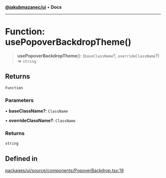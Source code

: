 [**@jakubmazanec/ui**](../README.md) • **Docs**

---

# Function: usePopoverBackdropTheme()

> **usePopoverBackdropTheme**(): (`baseClassName`?, `overrideClassName`?) => `string`

## Returns

`Function`

### Parameters

• **baseClassName?**: `ClassName`

• **overrideClassName?**: `ClassName`

### Returns

`string`

## Defined in

[packages/ui/source/components/PopoverBackdrop.tsx:19](https://github.com/jakubmazanec/tools/blob/a5f92f7f2969c6804808173bd093f7dbafca1b9f/packages/ui/source/components/PopoverBackdrop.tsx#L19)
